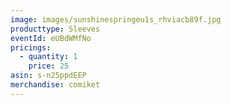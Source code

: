 ```yaml
---
image: images/sunshinespringeu1s_rhviacb89f.jpg
producttype: Sleeves
eventId: eUBdWMfNo
pricings:
  - quantity: 1
    price: 25
asin: s-n25ppdEEP
merchandise: comiket
---
```

